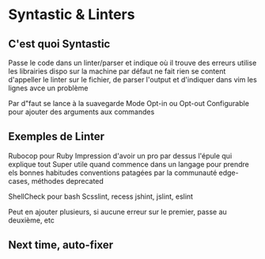 # Syntastic & Linters

## C'est quoi Syntastic

Passe le code dans un linter/parser et indique où il trouve des erreurs
utilise les librairies dispo sur la machine
par défaut ne fait rien
se content d'appeller le linter sur le fichier, de parser l'output et d'indiquer
dans vim les lignes avce un problème

Par d"faut se lance à la suavegarde
Mode Opt-in ou Opt-out
Configurable pour ajouter des arguments aux commandes

## Exemples de Linter
Rubocop pour Ruby
Impression d'avoir un pro par dessus l'épule qui explique tout
Super utile quand commence dans un langage pour prendre els bonnes habitudes
conventions patagées par la communauté
edge-cases, méthodes deprecated

ShellCheck pour bash
Scsslint, recess
jshint, jslint, eslint

Peut en ajouter plusieurs, si aucune erreur sur le premier, passe au deuxième,
etc

## Next time, auto-fixer
